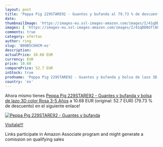 ```yaml
---
layout: post
title: 'Peppa Pig 229STARE92 - Guantes y bufanda al 79.73 % de descuento'
date: 
thumbnailImage: 'https://images-eu.ssl-images-amazon.com/images/I/41qDD0dfl8L._SL200_.jpg'
images: [ 'https://images-eu.ssl-images-amazon.com/images/I/41qDD0dfl8L._SL200_.jpg' ]
comments: true
category: ofertas
author: ring
slug: 'B00B5C6HCM-es'
description:
actualPrice: 10.68 EUR
currency: EUR
price: 10.68
comparePrice: 52.7 EUR
inStock: true
prodname: 'Peppa Pig 229STARE92 - Guantes y bufanda y bolsa de lazo 3D  color Rosa  3-5 Años'
country: 'es'
---
```


Ahora mismo tienes [Peppa Pig 229STARE92 - Guantes y bufanda y bolsa de lazo 3D  color Rosa  3-5 Años](https://www.amazon.es/dp/B00B5C6HCM/?tag=tolees-21) a 10.68 EUR (original: 52.7 EUR) (79.73 %  de descuento) en el siguiente enlace!

[![Peppa Pig 229STARE92 - Guantes y bufanda](https://images-eu.ssl-images-amazon.com/images/I/41qDD0dfl8L._SL200_.jpg)](https://www.amazon.es/dp/B00B5C6HCM/?tag=tolees-21)

[Visítala!!!](https://www.amazon.es/dp/B00B5C6HCM/?tag=tolees-21)

Links participate in Amazon Associate program and might generate a comission on qualifying sales
